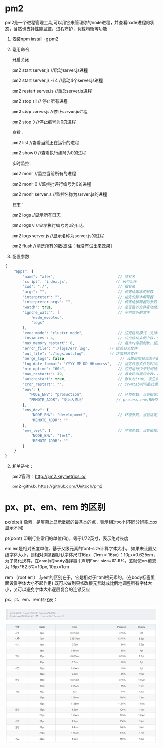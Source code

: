 # pm2 #
pm2是一个进程管理工具,可以用它来管理你的node进程，并查看node进程的状态，当然也支持性能监控，进程守护，负载均衡等功能
1. 安装npm install -g pm2
2. 常用命令

   开启关闭

   pm2 start server.js //启动server.js进程

   pm2 start server.js -i 4 //启动4个server.js进程

   pm2 restart server.js //重启server.js进程

   pm2 stop all // 停止所有进程

   pm2 stop server.js //停止server.js进程

   pm2 stop 0 //停止编号为0的进程

   查看：

   pm2 list //查看当前正在运行的进程

   pm2 show 0 //查看执行编号为0的进程

   实时监控:

   pm2 monit //监控当前所有的进程

   pm2 monit 0 //监控批评行编号为0的进程

   pm2 monit server.js //监控名称为server.js的进程

   日志：

   pm2 logs //显示所有日志

   pm2 logs 0 //显示执行编号为0的日志
   
   pm2 logs server.js //显示名称为server.js的进程

   pm2 flush  //清洗所有的数据[注：我没有试出来效果]


3. 配置参数

```javascript
{
    "apps": {
        "name": "alex",                             // 项目名          
        "script": "index.js",                      // 执行文件
        "cwd": "./",                                // 根目录
        "args": "",                                 // 传递给脚本的参数
        "interpreter": "",                          // 指定的脚本解释器
        "interpreter_args": "",                     // 传递给解释器的参数
        "watch": true,                              // 是否监听文件变动然后重启
        "ignore_watch": [                           // 不用监听的文件
            "node_modules",
            "logs"
        ],
        "exec_mode": "cluster_mode",                // 应用启动模式，支持fork和cluster模式
        "instances": 4,                             // 应用启动实例个数，仅在cluster模式有效 默认为fork；或者 max
        "max_memory_restart": 8,                    // 最大内存限制数，超出自动重启
        "error_file": "./logs/err.log",         // 错误日志文件
        "out_file": "./logs/out.log",           // 正常日志文件
        "merge_logs": false,                         // 设置追加日志而不是新建日志
        "log_date_format": "YYYY-MM-DD HH:mm:ss",   // 指定日志文件的时间格式
        "min_uptime": "60s",                        // 应用运行少于时间被认为是异常启动
        "max_restarts": 30,                         // 最大异常重启次数，即小于min_uptime运行时间重启次数；
        "autorestart": true,                        // 默认为true, 发生异常的情况下自动重启
        "cron_restart": "",                         // crontab时间格式重启应用，目前只支持cluster模式;
        "env": {
           "NODE_ENV": "production",                // 环境参数，当前指定为生产环境 process.env.NODE_ENV
           "REMOTE_ADDR": "爱上大声地"               // process.env.REMOTE_ADDR
        },
        "env_dev": {
            "NODE_ENV": "development",              // 环境参数，当前指定为开发环境 pm2 start app.js --env_dev
            "REMOTE_ADDR": ""
        },
        "env_test": {                               // 环境参数，当前指定为测试环境 pm2 start app.js --env_test
            "NODE_ENV": "test",
            "REMOTE_ADDR": ""
        }
    }
}
```
2. 相关链接：

   pm2官网： http://pm2.keymetrics.io/

   pm2-github: https://github.com/Unitech/pm2

# px、pt、em、rem 的区别 #
px(pixel)
像素，是屏幕上显示数据的最基本的点，表示相对大小(不同分辨率上px显示不同)

pt(point)
印刷行业常用的单位(磅)，等于1/72英寸，表示绝对长度

em
em是相对长度单位，基于父级元素的font-size计算字体大小。
如果未设置父级字体大小，则相对浏览器默认字体尺寸16px（1em = 16px）：10px=0.625em，
为了简化换算，在css中的body选择器中声明Font-size=62.5%，这就使em值变为 16px*62.5%=10px, 10px=1em

rem （root em）
与em的区别在于，它是相对于html根元素的。(在body标签里面设置字体大小不起作用)
既可以做到只修改根元素就成比例地调整所有字体大小，又可以避免字体大小逐层复合的连锁反应

px、pt、em、rem转化表：

![avatar](pt.png/) 
